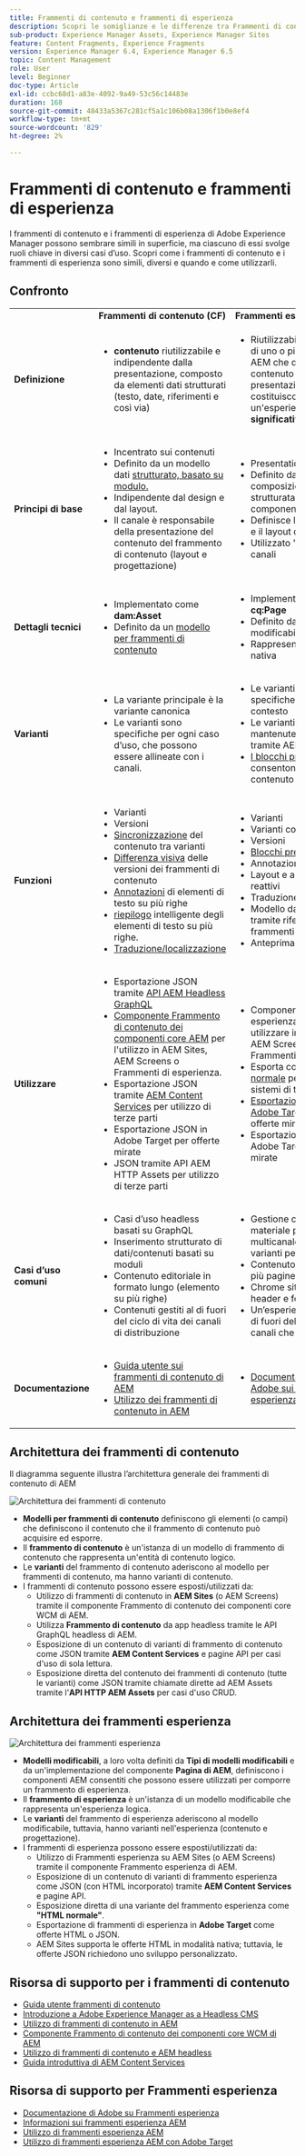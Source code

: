 ```yaml
---
title: Frammenti di contenuto e frammenti di esperienza
description: Scopri le somiglianze e le differenze tra Frammenti di contenuto e Frammenti di esperienza, e quando e come utilizzare ciascun tipo.
sub-product: Experience Manager Assets, Experience Manager Sites
feature: Content Fragments, Experience Fragments
version: Experience Manager 6.4, Experience Manager 6.5
topic: Content Management
role: User
level: Beginner
doc-type: Article
exl-id: ccbc68d1-a83e-4092-9a49-53c56c14483e
duration: 168
source-git-commit: 48433a5367c281cf5a1c106b08a1306f1b0e8ef4
workflow-type: tm+mt
source-wordcount: '829'
ht-degree: 2%

---
```


# Frammenti di contenuto e frammenti di esperienza

I frammenti di contenuto e i frammenti di esperienza di Adobe Experience Manager possono sembrare simili in superficie, ma ciascuno di essi svolge ruoli chiave in diversi casi d’uso. Scopri come i frammenti di contenuto e i frammenti di esperienza sono simili, diversi e quando e come utilizzarli.

## Confronto

<table>
<tbody><tr><td><strong> </strong></td>
<td><strong>Frammenti di contenuto (CF)</strong></td>
<td><strong>Frammenti esperienza (XF)</strong></td>
</tr><tr><td><strong>Definizione</strong></td>
<td><ul>
<li><strong>contenuto</strong> riutilizzabile e indipendente dalla presentazione, composto da elementi dati strutturati (testo, date, riferimenti e così via)</li>
</ul>
</td>
<td><ul>
<li>Riutilizzabile, composito di uno o più componenti AEM che definiscono contenuto e presentazione e costituiscono un'esperienza <strong>1} significativa da sola</strong></li>
</ul>
</td>
</tr><tr><td><strong>Principi di base</strong></td>
<td><ul>
<li>Incentrato sui contenuti</li>
<li>Definito da un modello dati <a href="https://experienceleague.adobe.com/docs/experience-manager-65/assets/fragments/content-fragments-models.html?lang=en" target="_blank">strutturato, basato su modulo.</a></li>
<li>Indipendente dal design e dal layout.</li>
<li>Il canale è responsabile della presentazione del contenuto del frammento di contenuto (layout e progettazione)</li>
</ul>
</td>
<td><ul>
<li>Presentation-centric</li>
<li>Definito dalla composizione non strutturata dei componenti di AEM</li>
<li>Definisce la progettazione e il layout del contenuto</li>
<li>Utilizzato "così com’è" nei canali</li>
</ul>
</td>
</tr><tr><td><strong>Dettagli tecnici</strong></td>
<td><ul>
<li>Implementato come <strong>dam:Asset</strong></li>
<li>Definito da un <a href="https://experienceleague.adobe.com/docs/experience-manager-65/assets/fragments/content-fragments-models.html?lang=en" target="_blank">modello per frammenti di contenuto</a></li>
</ul>
</td>
<td><ul>
<li>Implementato come <strong>cq:Page</strong></li>
<li>Definito da modelli modificabili</li>
<li>Rappresentazione HTML nativa</li>
</ul>
</td>
</tr><tr><td><strong>Varianti</strong></td>
<td><ul>
<li>La variante principale è la variante canonica</li>
<li>Le varianti sono specifiche per ogni caso d’uso, che possono essere allineate con i canali.</li>
</ul>
</td>
<td><ul>
<li>Le varianti sono specifiche per canale o contesto</li>
<li>Le varianti sono mantenute sincronizzate tramite AEM Live Copy</li>
<li><a href="https://experienceleague.adobe.com/docs/experience-manager-65/authoring/authoring/experience-fragments.html" target="_blank">I blocchi predefiniti</a> consentono il riutilizzo del contenuto tra varianti</li>
</ul>
</td>
</tr><tr><td><strong>Funzioni</strong></td>
<td><ul>
<li>Varianti</li>
<li>Versioni</li>
<li><a href="https://experienceleague.adobe.com/docs/experience-manager-65/assets/fragments/content-fragments-variations.html?lang=en#synchronizing-with-master" target="_blank">Sincronizzazione</a> del contenuto tra varianti</li>
<li><a href="https://experienceleague.adobe.com/docs/experience-manager-65/assets/fragments/content-fragments-managing.html?lang=en#comparing-fragment-versions" target="_blank">Differenza visiva</a> delle versioni dei frammenti di contenuto</li>
<li><a href="https://experienceleague.adobe.com/docs/experience-manager-65/assets/fragments/content-fragments-variations.html?lang=en#annotating-a-content-fragment" target="_blank">Annotazioni</a> di elementi di testo su più righe</li>
<li><a href="https://experienceleague.adobe.com/docs/experience-manager-65/assets/fragments/content-fragments-variations.html?lang=en#summarizing-text" target="_blank">riepilogo</a> intelligente degli elementi di testo su più righe.</li>
<li><a href="https://experienceleague.adobe.com/docs/experience-manager-65/assets/fragments/creating-translation-projects-for-content-fragments.html?lang=en" target="_blank">Traduzione/localizzazione</a></li>
</ul>
</td>
<td><ul>
<li>Varianti</li>
<li>Varianti come Live Copy</li>
<li>Versioni</li>
<li><a href="https://experienceleague.adobe.com/docs/experience-manager-65/authoring/authoring/experience-fragments.html?lang=en#building-blocks" target="_blank">Blocchi predefiniti</a></li>
<li>Annotazioni</li>
<li>Layout e anteprima reattivi</li>
<li>Traduzione/localizzazione</li>
<li>Modello dati complesso tramite riferimenti ai frammenti di contenuto</li>
<li>Anteprima in-app</li>
</ul>
</td>
</tr><tr><td><strong>Utilizzare</strong></td>
<td><ul>
<li>Esportazione JSON tramite <a href="https://experienceleague.adobe.com/landing/experience-manager/headless/developer.html?lang=it">API AEM Headless GraphQL</a></li>
<li><a href="https://experienceleague.adobe.com/docs/experience-manager-core-components/using/components/content-fragment-component.html?lang=it" target="_blank">Componente Frammento di contenuto dei componenti core AEM</a> per l'utilizzo in AEM Sites, AEM Screens o Frammenti di esperienza.</li>
<li>Esportazione JSON tramite <a href="https://experienceleague.adobe.com/docs/experience-manager-learn/getting-started-with-aem-headless/content-services/overview.html?lang=en" target="_blank">AEM Content Services</a> per utilizzo di terze parti</li>
<li>Esportazione JSON in Adobe Target per offerte mirate</li>
<li>JSON tramite API AEM HTTP Assets per utilizzo di terze parti</li>
</ul>
</td>
<td><ul>
<li>Componente Frammento esperienza AEM da utilizzare in AEM Sites, AEM Screens o altri Frammenti esperienza.</li>
<li>Esporta come <a href="https://experienceleague.adobe.com/docs/experience-manager-65/authoring/authoring/experience-fragments.html?lang=en" target="_blank">HTML normale</a> per l'utilizzo con sistemi di terze parti</li>
<li><a href="https://experienceleague.adobe.com/docs/experience-manager-65/administering/integration/experience-fragments-target.html?lang=en" target="_blank">Esportazione HTML in Adobe Target</a> per le offerte mirate</li>
<li>Esportazione JSON in Adobe Target per offerte mirate</li>
</ul>
</td>
</tr><tr><td><strong>Casi d’uso comuni</strong></td>
<td><ul>
<li>Casi d’uso headless basati su GraphQL</li>
<li>Inserimento strutturato di dati/contenuti basati su moduli</li>
<li>Contenuto editoriale in formato lungo (elemento su più righe)</li>
<li>Contenuti gestiti al di fuori del ciclo di vita dei canali di distribuzione</li>
</ul>
</td>
<td><ul>
<li>Gestione centralizzata del materiale promozionale multicanale utilizzando le varianti per canale.</li>
<li>Contenuto riutilizzato in più pagine di un sito Web.</li>
<li>Chrome sito Web (es. header e footer)</li>
<li>Un’esperienza gestita al di fuori del ciclo di vita dei canali che la forniscono</li>
</ul>
</td>
</tr><tr><td><strong>Documentazione</strong></td>
<td><ul>
<li><a href="https://experienceleague.adobe.com/docs/experience-manager-65/assets/home.html?lang=en&amp;topic=/experience-manager/6-5/assets/morehelp/content-fragments.ug.js" target="_blank">Guida utente sui frammenti di contenuto di AEM</a></li>
<li><a href="https://experienceleague.adobe.com/docs/experience-manager-learn/sites/content-fragments/content-fragments-feature-video-use.html?lang=en" target="_blank">Utilizzo dei frammenti di contenuto in AEM</a></li>
</ul>
</td>
<td><ul>
<li><a href="https://experienceleague.adobe.com/docs/experience-manager-65/authoring/authoring/experience-fragments.html?lang=en" target="_blank">Documentazione di Adobe sui frammenti esperienza</a></li>
</ul>
</td>
</tr></tbody></table>

## Architettura dei frammenti di contenuto

Il diagramma seguente illustra l’architettura generale dei frammenti di contenuto di AEM

![Architettura dei frammenti di contenuto](./assets/content-fragments-architecture.png)

+ **Modelli per frammenti di contenuto** definiscono gli elementi (o campi) che definiscono il contenuto che il frammento di contenuto può acquisire ed esporre.
+ Il **frammento di contenuto** è un&#39;istanza di un modello di frammento di contenuto che rappresenta un&#39;entità di contenuto logico.
+ Le **varianti** del frammento di contenuto aderiscono al modello per frammenti di contenuto, ma hanno varianti di contenuto.
+ I frammenti di contenuto possono essere esposti/utilizzati da:
   + Utilizzo di frammenti di contenuto in **AEM Sites** (o AEM Screens) tramite il componente Frammento di contenuto dei componenti core WCM di AEM.
   + Utilizza **Frammento di contenuto** da app headless tramite le API GraphQL headless di AEM.
   + Esposizione di un contenuto di varianti di frammento di contenuto come JSON tramite **AEM Content Services** e pagine API per casi d&#39;uso di sola lettura.
   + Esposizione diretta del contenuto dei frammenti di contenuto (tutte le varianti) come JSON tramite chiamate dirette ad AEM Assets tramite l&#39;**API HTTP AEM Assets** per casi d&#39;uso CRUD.

## Architettura dei frammenti esperienza

![Architettura dei frammenti esperienza](./assets/experience-fragments-architecture.png)

+ **Modelli modificabili**, a loro volta definiti da **Tipi di modelli modificabili** e da un&#39;implementazione del componente **Pagina di AEM**, definiscono i componenti AEM consentiti che possono essere utilizzati per comporre un frammento di esperienza.
+ Il **frammento di esperienza** è un&#39;istanza di un modello modificabile che rappresenta un&#39;esperienza logica.
+ Le **varianti** del frammento di esperienza aderiscono al modello modificabile, tuttavia, hanno varianti nell&#39;esperienza (contenuto e progettazione).
+ I frammenti di esperienza possono essere esposti/utilizzati da:
   + Utilizzo di Frammenti esperienza su AEM Sites (o AEM Screens) tramite il componente Frammento esperienza di AEM.
   + Esposizione di un contenuto di varianti di frammento esperienza come JSON (con HTML incorporato) tramite **AEM Content Services** e pagine API.
   + Esposizione diretta di una variante del frammento esperienza come **&quot;HTML normale&quot;**.
   + Esportazione di frammenti di esperienza in **Adobe Target** come offerte HTML o JSON.
   + AEM Sites supporta le offerte HTML in modalità nativa; tuttavia, le offerte JSON richiedono uno sviluppo personalizzato.

## Risorsa di supporto per i frammenti di contenuto

+ [Guida utente frammenti di contenuto](https://experienceleague.adobe.com/docs/experience-manager-65/assets/home.html?lang=en&amp;topic=/experience-manager/6-5/assets/morehelp/content-fragments.ug.js)
+ [Introduzione a Adobe Experience Manager as a Headless CMS](https://experienceleague.adobe.com/docs/experience-manager-cloud-service/content/headless/introduction.html?lang=it)
+ [Utilizzo di frammenti di contenuto in AEM](https://experienceleague.adobe.com/docs/experience-manager-learn/sites/content-fragments/content-fragments-feature-video-use.html?lang=en)
+ [Componente Frammento di contenuto dei componenti core WCM di AEM](https://experienceleague.adobe.com/docs/experience-manager-core-components/using/components/content-fragment-component.html?lang=it)
+ [Utilizzo di frammenti di contenuto e AEM headless](https://experienceleague.adobe.com/docs/experience-manager-learn/getting-started-with-aem-headless/overview.html?lang=en)
+ [Guida introduttiva di AEM Content Services](https://experienceleague.adobe.com/docs/experience-manager-learn/getting-started-with-aem-headless/content-services/overview.html?lang=en)

## Risorsa di supporto per Frammenti esperienza

+ [Documentazione di Adobe su Frammenti esperienza](https://experienceleague.adobe.com/docs/experience-manager-65/authoring/authoring/experience-fragments.html?lang=en)
+ [Informazioni sui frammenti esperienza AEM](https://experienceleague.adobe.com/docs/experience-manager-learn/sites/experience-fragments/experience-fragments-feature-video-use.html?lang=en)
+ [Utilizzo di frammenti esperienza AEM](https://experienceleague.adobe.com/docs/experience-manager-learn/sites/experience-fragments/experience-fragments-feature-video-use.html?lang=en)
+ [Utilizzo di frammenti esperienza AEM con Adobe Target](https://medium.com/adobetech/experience-fragments-and-adobe-target-d8d74381b9b2)
